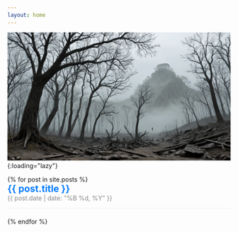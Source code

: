 ```yaml
---
layout: home
---
```


![Alt text](/static/images/a.png){:loading="lazy"}


<!-- Blog Posts -->

<ul style="list-style-type: none; padding: 0;">
  {% for post in site.posts %}
    <li style="margin-bottom: 1.5em; border-bottom: 1px solid #eee; padding-bottom: 1em;">
      <a href="{{ post.url | relative_url }}" style="font-size: 1.5em; color: #007bff; text-decoration: none; font-weight: bold;">
        {{ post.title }}
      </a>
      <br />
      <span style="color: #888;">{{ post.date | date: "%B %d, %Y" }}</span>
    </li>
  {% endfor %}
</ul>

